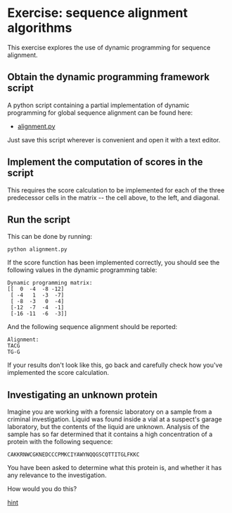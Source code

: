 # Exercise: sequence alignment algorithms

This exercise explores the use of dynamic programming for sequence alignment.

## Obtain the dynamic programming framework script

A python script containing a partial implementation of dynamic programming for global sequence alignment can be found here:

* [alignment.py]()

Just save this script wherever is convenient and open it with a text editor.

## Implement the computation of scores in the script

This requires the score calculation to be implemented for each of the three predecessor cells in the matrix -- the cell above, to the left, and diagonal.

## Run the script

This can be done by running:

```
python alignment.py
```

If the score function has been implemented correctly, you should see the following values in the dynamic programming table:

```
Dynamic programming matrix:
[[  0  -4  -8 -12]
 [ -4   1  -3  -7]
 [ -8  -3   0  -4]
 [-12  -7  -4  -1]
 [-16 -11  -6  -3]]
```

And the following sequence alignment should be reported:

```
Alignment:
TACG
TG-G
```

If your results don't look like this, go back and carefully check how you've implemented the score calculation.

## Investigating an unknown protein

Imagine you are working with a forensic laboratory on a sample from a criminal investigation. Liquid was found inside a vial at a suspect's garage laboratory, but the contents of the liquid are unknown. Analysis of the sample has so far determined that it contains a high concentration of a protein with the following sequence:

```
CAKKRNWCGKNEDCCCPMKCIYAWYNQQGSCQTTITGLFKKC
```

You have been asked to determine what this protein is, and whether it has any relevance to the investigation.

How would you do this?

[hint](https://blast.ncbi.nlm.nih.gov/Blast.cgi?PAGE=Proteins)

